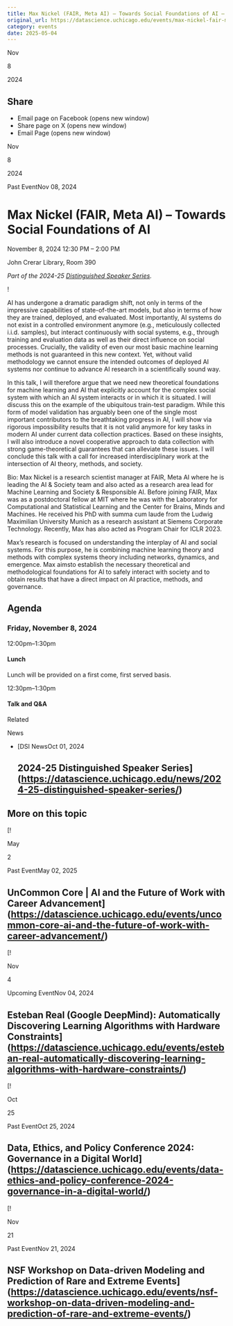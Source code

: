```yaml
---
title: Max Nickel (FAIR, Meta AI) – Towards Social Foundations of AI – DSI
original_url: https://datascience.uchicago.edu/events/max-nickel-fair-meta-ai-towards-social-foundations-of-ai
category: events
date: 2025-05-04
---
```


Nov

8

2024

## Share

* Email page on Facebook (opens new window)
* Share page on X (opens new window)
* Email Page (opens new window)

<!-- Table-like structure detected -->

Nov

8

2024

Past EventNov 08, 2024

# Max Nickel (FAIR, Meta AI) – Towards Social Foundations of AI

November 8, 2024 12:30 PM – 2:00 PM

John Crerar Library, Room 390

*Part of the 2024-25 [Distinguished Speaker Series](https://datascience.uchicago.edu/news/2024-25-distinguished-speaker-series/).*

!

AI has undergone a dramatic paradigm shift, not only in terms of the impressive capabilities of state-of-the-art models, but also in terms of how they are trained, deployed, and evaluated. Most importantly, AI systems do not exist in a controlled environment anymore (e.g., meticulously collected i.i.d. samples), but interact continuously with social systems, e.g., through training and evaluation data as well as their direct influence on social processes. Crucially, the validity of even our most basic machine learning methods is not guaranteed in this new context. Yet, without valid methodology we cannot ensure the intended outcomes of deployed AI systems nor continue to advance AI research in a scientifically sound way.

In this talk, I will therefore argue that we need new theoretical foundations for machine learning and AI that explicitly account for the complex social system with which an AI system interacts or in which it is situated. I will discuss this on the example of the ubiquitous train-test paradigm. While this form of model validation has arguably been one of the single most important contributors to the breathtaking progress in AI, I will show via rigorous impossibility results that it is not valid anymore for key tasks in modern AI under current data collection practices. Based on these insights, I will also introduce a novel cooperative approach to data collection with strong game-theoretical guarantees that can alleviate these issues. I will conclude this talk with a call for increased interdisciplinary work at the intersection of AI theory, methods, and society.

Bio: Max Nickel is a research scientist manager at FAIR, Meta AI where he is leading the AI & Society team and also acted as a research area lead for Machine Learning and Society & Responsible AI. Before joining FAIR, Max was as a postdoctoral fellow at MIT where he was with the Laboratory for Computational and Statistical Learning and the Center for Brains, Minds and Machines. He received his PhD with summa cum laude from the Ludwig Maximilian University Munich as a research assistant at Siemens Corporate Technology. Recently, Max has also acted as Program Chair for ICLR 2023.

Max’s research is focused on understanding the interplay of AI and social systems. For this purpose, he is combining machine learning theory and methods with complex systems theory including networks, dynamics, and emergence. Max aimsto establish the necessary theoretical and methodological foundations for AI to safely interact with society and to obtain results that have a direct impact on AI practice, methods, and governance.

## Agenda

### Friday, November 8, 2024

12:00pm–1:30pm

#### Lunch

Lunch will be provided on a first come, first served basis.

12:30pm–1:30pm

#### Talk and Q&A

Related

News

* [DSI NewsOct 01, 2024

  ## 2024-25 Distinguished Speaker Series](https://datascience.uchicago.edu/news/2024-25-distinguished-speaker-series/)

## More on this topic

[!

May

2

Past EventMay 02, 2025

## UnCommon Core | AI and the Future of Work with Career Advancement](https://datascience.uchicago.edu/events/uncommon-core-ai-and-the-future-of-work-with-career-advancement/)
[!

Nov

4

Upcoming EventNov 04, 2024

## Esteban Real (Google DeepMind): Automatically Discovering Learning Algorithms with Hardware Constraints](https://datascience.uchicago.edu/events/esteban-real-automatically-discovering-learning-algorithms-with-hardware-constraints/)
[!

Oct

25

Past EventOct 25, 2024

## Data, Ethics, and Policy Conference 2024: Governance in a Digital World](https://datascience.uchicago.edu/events/data-ethics-and-policy-conference-2024-governance-in-a-digital-world/)
[!

Nov

21

Past EventNov 21, 2024

## NSF Workshop on Data-driven Modeling and Prediction of Rare and Extreme Events](https://datascience.uchicago.edu/events/nsf-workshop-on-data-driven-modeling-and-prediction-of-rare-and-extreme-events/)